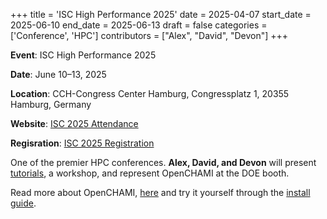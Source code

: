 +++
title = 'ISC High Performance 2025'
date = 2025-04-07
start_date = 2025-06-10
end_date = 2025-06-13
draft = false
categories = ['Conference', 'HPC']
contributors = ["Alex", "David", "Devon"]
+++

**Event**: ISC High Performance 2025

**Date**: June 10–13, 2025

**Location**: CCH-Congress Center Hamburg, Congressplatz 1, 20355 Hamburg, Germany

**Website**: [ISC 2025 Attendance](https://isc-hpc.com/attendance/)

**Regisration**: [ISC 2025 Registration](https://isc-hpc.com/registration/)

One of the premier HPC conferences. **Alex, David, and Devon** will present [tutorials](https://isc.app.swapcard.com/widget/event/isc-high-performance-2025/planning/UGxhbm5pbmdfMjU4MTgxMA==), a workshop, and represent OpenCHAMI at the DOE booth.

Read more about OpenCHAMI, [here](/docs/introduction-to-openchami/) and try it yourself through the [install guide](/guides/getting_started/).
